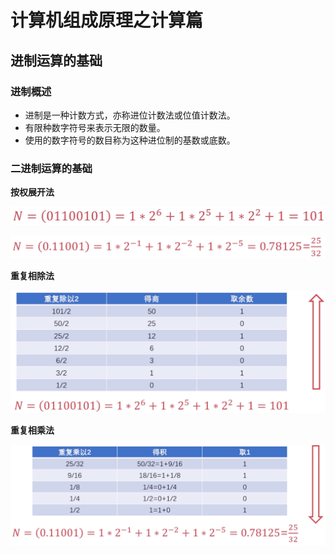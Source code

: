 # 计算机组成原理之计算篇

## 进制运算的基础

### 进制概述

- 进制是一种计数方式，亦称进位计数法或位值计数法。
- 有限种数字符号来表示无限的数量。
- 使用的数字符号的数目称为这种进位制的基数或底数。

### 二进制运算的基础

**按权展开法**

![二进制转十进制](assets/binary-to-decimal.png)

![二进制转十进制](assets/binary-to-decimal-2.png)

**重复相除法**

![十进制转二进制](assets/decimal-to-binary.png)

**重复相乘法**

![十进制转二进制](assets/decimal-to-binary-2.png)